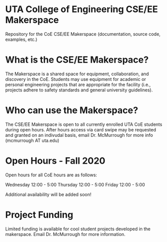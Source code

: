 # UTA College of Engineering CSE/EE Makerspace
Repository for the CoE CSE/EE Makerspace (documentation, source code, examples, etc.)

# What is the CSE/EE Makerspace?
The Makerspace is a shared space for equipment, collaboration, and discovery in the CoE. Students may use equipment for academic or personal engineering projects that are appropriate for the facility (i.e., projects adhere to safety standards and general university guidelines).

# Who can use the Makerspace?
The CSE/EE Makerspace is open to all currently enrolled UTA CoE students during open hours. After hours access via card swipe may be requested and granted on an indivudal basis, email Dr. McMurrough for more info (mcmurrough AT uta.edu)

# Open Hours - Fall 2020
Open hours for all CoE hours are as follows:

Wednesday 12:00 - 5:00
Thursday 12:00 - 5:00
Friday 12:00 - 5:00

Additional availability will be added soon!

# Project Funding
Limited funding is available for cool student projects developed in the makerspace. Email Dr. McMurrough for more information.
